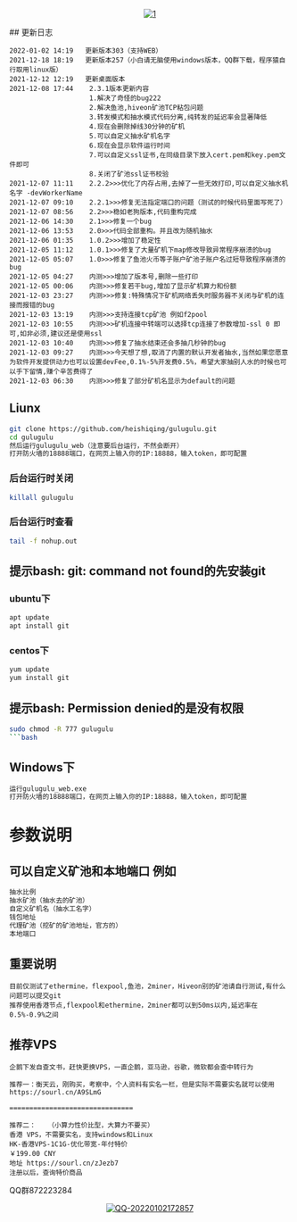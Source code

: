 <p align="center">
  <a href="https://ibb.co/XShYMy2"><img src="https://i.ibb.co/ChkPDJ1/1.jpg" alt="1" border="0"></a>
</p>
## 更新日志

```bigquery
2022-01-02 14:19   更新版本303（支持WEB）
2021-12-18 18:19   更新版本257（小白请无脑使用windows版本，QQ群下载，程序猿自行取用linux版）
2021-12-12 12:19   更新桌面版本
2021-12-08 17:44    2.3.1版本更新内容
                    1.解决了奇怪的bug222
                    2.解决鱼池,hiveon矿池TCP粘包问题
                    3.转发模式和抽水模式代码分离,纯转发的延迟率会显著降低
                    4.现在会删除掉线30分钟的矿机
                    5.可以自定义抽水矿机名字
                    6.现在会显示软件运行时间
                    7.可以自定义ssl证书,在同级目录下放入cert.pem和key.pem文件即可
                    8.关闭了矿池ssl证书校验
2021-12-07 11:11    2.2.2>>>优化了内存占用,去掉了一些无效打印,可以自定义抽水机名字 -devWorkerName
2021-12-07 09:10    2.2.1>>>修复无法指定端口的问题（测试的时候代码里面写死了）
2021-12-07 08:56    2.2>>>稳如老狗版本,代码重构完成
2021-12-06 14:30    2.1>>>修复一个bug
2021-12-06 13:53    2.0>>>代码全部重构。并且改为随机抽水
2021-12-06 01:35    1.0.2>>>增加了稳定性
2021-12-05 11:12    1.0.1>>>修复了大量矿机下map修改导致异常程序崩溃的bug
2021-12-05 05:07    1.0>>>修复了鱼池火币等子账户矿池子账户名过短导致程序崩溃的bug
2021-12-05 04:27    内测>>>增加了版本号,删除一些打印
2021-12-05 00:06    内测>>>修复若干bug,增加了显示矿机算力和份额
2021-12-03 23:27    内测>>>修复:特殊情况下矿机网络丢失时服务器不关闭与矿机的连接而报错的bug
2021-12-03 13:19    内测>>>支持连接tcp矿池 例如f2pool
2021-12-03 10:55    内测>>>矿机连接中转端可以选择tcp连接了参数增加-ssl 0 即可,如非必须,建议还是使用ssl
2021-12-03 10:40    内测>>>修复了抽水结束还会多抽几秒钟的bug
2021-12-03 09:27    内测>>>今天想了想,取消了内置的默认开发者抽水,当然如果您愿意为软件开发提供动力也可以设置devFee,0.1%-5%开发费0.5%，希望大家抽别人水的时候也可以手下留情,赚个辛苦费得了
2021-12-03 06:30    内测>>>修复了部分矿机名显示为default的问题
```
## Liunx
```bash
git clone https://github.com/heishiqing/gulugulu.git
cd gulugulu 
然后运行gulugulu_web（注意要后台运行，不然会断开）
打开防火墙的18888端口，在网页上输入你的IP:18888，输入token，即可配置
```
### 后台运行时关闭

```bash
killall gulugulu
```
### 后台运行时查看
```bash
tail -f nohup.out
```
## 提示bash: git: command not found的先安装git
### ubuntu下
```bash
apt update
apt install git
```
### centos下
```bash
yum update
yum install git
```
## 提示bash: Permission denied的是没有权限
```bash
sudo chmod -R 777 gulugulu
```bash
```
## Windows下
```bash
运行gulugulu_web.exe
打开防火墙的18888端口，在网页上输入你的IP:18888，输入token，即可配置
```
# 参数说明
## 可以自定义矿池和本地端口 例如
```bash
抽水比例
抽水矿池（抽水去的矿池）
自定义矿机名（抽水工名字）
钱包地址
代理矿池（挖矿的矿池地址，官方的）
本地端口
```
## 重要说明

```bigquery
目前仅测试了ethermine，flexpool,鱼池，2miner，Hiveon别的矿池请自行测试,有什么问题可以提交git
推荐使用香港节点,flexpool和ethermine，2miner都可以到50ms以内,延迟率在0.5%-0.9%之间
```
## 推荐VPS
```bigquery
企鹅下发自查文书，赶快更换VPS，一直企鹅，亚马逊，谷歌，微软都会查中转行为

推荐一：衡天云，刚购买，考察中，个人资料有实名一栏，但是实际不需要实名就可以使用
https://sourl.cn/A9SLmG 

===============================

推荐二：   （小算力性价比型，大算力不要买）
香港 VPS，不需要实名，支持windows和Linux
HK-香港VPS-1C1G-优化带宽-年付特价
￥199.00 CNY
地址 https://sourl.cn/zJezb7
注册以后，查询特价商品
```
QQ群872223284
<p align="center">
  <a href="https://ibb.co/rxc6RzR"><img src="https://i.ibb.co/VgQSczc/QQ-20220102172857.jpg" alt="QQ-20220102172857" border="0"></a>
</p>


